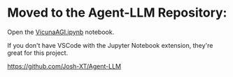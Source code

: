 # Moved to the Agent-LLM Repository:

Open the [VicunaAGI.ipynb](https://github.com/Josh-XT/Agent-LLM/blob/main/notebooks/oobabooga.ipynb) notebook.

If you don't have VSCode with the Jupyter Notebook extension, they're great for this project.

https://github.com/Josh-XT/Agent-LLM